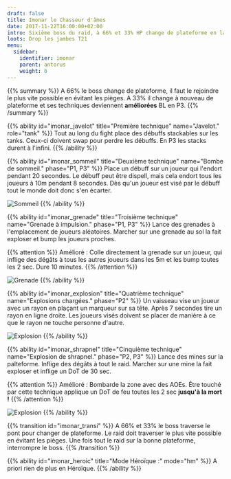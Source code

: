 ```yaml
---
draft: false
title: Imonar le Chasseur d'âmes
date: 2017-11-22T16:00:00+02:00
intro: Sixième boss du raid, à 66% et 33% HP change de plateforme en larguant des pièges sur le pont.
loots: Drop les jambes T21
menu:
  sidebar:
    identifier: imonar
    parent: antorus
    weight: 6
---
```


{{% summary %}}
A 66% le boss change de plateforme, il faut le rejoindre le plus vite possible en évitant les pièges.
A 33% il change à nouveau de plateforme et ses techniques deviennent **améliorées**
BL en P3.
{{% /summary %}}

{{% ability
  id="imonar_javelot"
  title="Première technique"
  name="Javelot."
  role="tank"
%}}
Tout au long du fight place des débuffs stackables sur les tanks.
Ceux-ci doivent swap pour perdre les débuffs.
En P3 les stacks durent à l'infini.
{{% /ability %}}

{{% ability
  id="imonar_sommeil"
  title="Deuxième technique"
  name="Bombe de sommeil."
  phase="P1, P3"
%}}
Place un débuff sur un joueur qui l'endort pendant 20 secondes.
Le débuff peut être dispell, mais cela endort tous les joueurs à 10m pendant 8 secondes.
Dès qu'un joueur est visé par le débuff tout le monde doit donc s'en écarter.

![Sommeil](/img/antorus/imonar/imonar_sommeil.jpg)
{{% /ability %}}

{{% ability
  id="imonar_grenade"
  title="Troisième technique"
  name="Grenade à impulsion."
  phase="P1, P3"
%}}
Lance des grenades à l'emplacement de joueurs aléatoires.
Marcher sur une grenade au sol la fait exploser et bump les joueurs proches.

{{% attention %}}
Amélioré : Colle directement la grenade sur un joueur, qui inflige des dégâts à tous les autres joueurs dans les 5m et les bump toutes les 2 sec. Dure 10 minutes.
{{% /attention %}}

![Grenade](/img/antorus/imonar/imonar_grenade.jpg)
{{% /ability %}}

{{% ability
  id="imonar_explosion"
  title="Quatrième technique"
  name="Explosions chargées."
  phase="P2"
%}}
Un vaisseau vise un joueur avec un rayon en plaçant un marqueur sur sa tête.
Après 7 secondes tire un rayon en ligne droite.
Les joueurs visés doivent se placer de manière à ce que le rayon ne touche personne d'autre.

![Explosion](/img/antorus/imonar/imonar_explosion.jpg)
{{% /ability %}}

{{% ability
  id="imonar_shrapnel"
  title="Cinquième technique"
  name="Explosion de shrapnel."
  phase="P2, P3"
%}}
Lance des mines sur la palteforme. Inflige des dégâts à tout le raid.
Marcher sur une mine la fait exploser et inflige un DoT de 30 sec.

{{% attention %}}
Amélioré : Bombarde la zone avec des AOEs. Être touché par cette technique applique un DoT de feu toutes les 2 sec **jusqu'à la mort !**
{{% /attention %}}

![Explosion](/img/antorus/imonar/imonar_shrapnel.jpg)
{{% /ability %}}

{{% transition id="imonar_transi" %}}
A 66% et 33% le boss traverse le pont pour changer de plateforme.
Le raid doit traverser le plus vite possible en évitant les pièges.
Une fois tout le raid sur la bonne plateforme, interrompre le boss.
{{% /transition %}}


{{% ability
  id="imonar_heroic"
  title="Mode Héroïque :"
  mode="hm"
%}}
A priori rien de plus en Héroïque.
{{% /ability %}}
